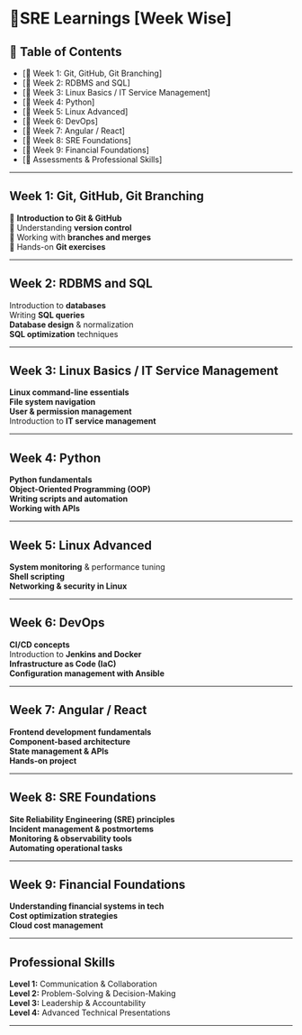 # 🚀SRE Learnings [Week Wise] 

## 📌 Table of Contents  
- [📍 Week 1: Git, GitHub, Git Branching]
- [📍 Week 2: RDBMS and SQL] 
- [📍 Week 3: Linux Basics / IT Service Management] 
- [📍 Week 4: Python]  
- [📍 Week 5: Linux Advanced] 
- [📍 Week 6: DevOps]
- [📍 Week 7: Angular / React] 
- [📍 Week 8: SRE Foundations]  
- [📍 Week 9: Financial Foundations] 
- [📍 Assessments & Professional Skills] 

---

##  Week 1: Git, GitHub, Git Branching  
🔹 **Introduction to Git & GitHub**  
🔹 Understanding **version control**  
🔹 Working with **branches and merges**  
🔹 Hands-on **Git exercises**  

---

##  Week 2: RDBMS and SQL  
 Introduction to **databases**  
 Writing **SQL queries**  
 **Database design** & normalization  
 **SQL optimization** techniques  

---

##  Week 3: Linux Basics / IT Service Management  
 **Linux command-line essentials**  
 **File system navigation**  
 **User & permission management**  
 Introduction to **IT service management**  

---

##  Week 4: Python  
 **Python fundamentals**  
 **Object-Oriented Programming (OOP)**  
 **Writing scripts and automation**  
 **Working with APIs**  

---

##  Week 5: Linux Advanced  
 **System monitoring** & performance tuning  
 **Shell scripting**  
 **Networking & security in Linux**  

---

##  Week 6: DevOps  
 **CI/CD concepts**  
 Introduction to **Jenkins and Docker**  
 **Infrastructure as Code (IaC)**  
 **Configuration management with Ansible**  

---

## Week 7: Angular / React  
 **Frontend development fundamentals**  
 **Component-based architecture**  
 **State management & APIs**  
 **Hands-on project**  

---

## Week 8: SRE Foundations  
 **Site Reliability Engineering (SRE) principles**  
 **Incident management & postmortems**  
 **Monitoring & observability tools**  
 **Automating operational tasks**  

---

## Week 9: Financial Foundations  
 **Understanding financial systems in tech**  
 **Cost optimization strategies**  
 **Cloud cost management**  

---

## Professional Skills   
 **Level 1:** Communication & Collaboration  
 **Level 2:** Problem-Solving & Decision-Making  
 **Level 3:** Leadership & Accountability  
 **Level 4:** Advanced Technical Presentations  

---


